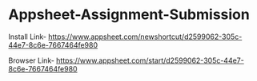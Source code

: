 # Appsheet-Assignment-Submission

Install Link-   https://www.appsheet.com/newshortcut/d2599062-305c-44e7-8c6e-7667464fe980

Browser Link-   https://www.appsheet.com/start/d2599062-305c-44e7-8c6e-7667464fe980
